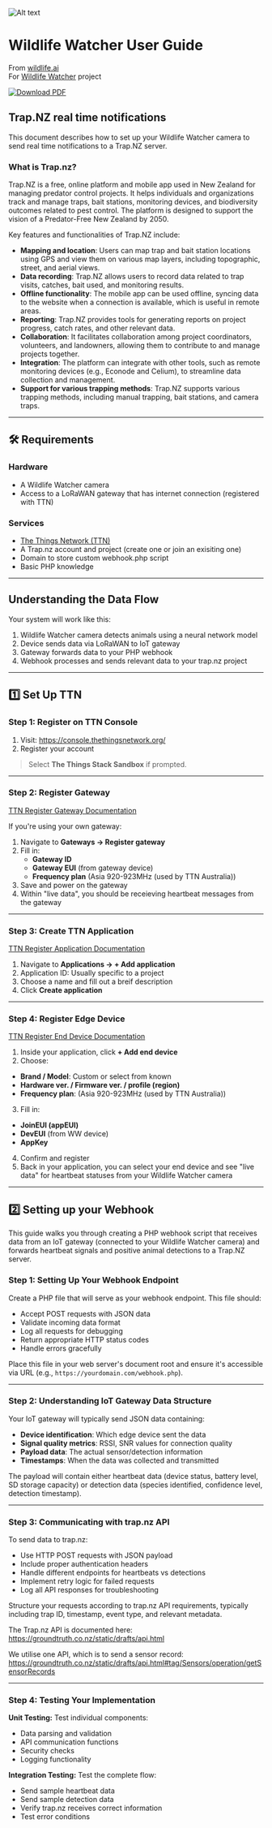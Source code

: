 ![Alt text](../../images/wildlife-ai-logo.png)

# Wildlife Watcher User Guide

From [wildlife.ai](https://wildlife.ai/)  
For [Wildlife Watcher](https://wildlife.ai/projects/wildlife-watcher/) project 

[![Download PDF](https://img.shields.io/badge/Download-PDF-blue)](../pdf/wildlife_watcher_user_guide_trapnz.pdf) 

## Trap.NZ real time notifications

This document describes how to set up your Wildlife Watcher camera to send real time notifications to a Trap.NZ server.

### What is Trap.nz?

Trap.NZ is a free, online platform and mobile app used in New Zealand for managing predator control projects. It helps individuals and organizations track and manage traps, bait stations, monitoring devices, and biodiversity outcomes related to pest control. The platform is designed to support the vision of a Predator-Free New Zealand by 2050. 


Key features and functionalities of Trap.NZ include:
- **Mapping and location**:
Users can map trap and bait station locations using GPS and view them on various map layers, including topographic, street, and aerial views. 
- **Data recording**:
Trap.NZ allows users to record data related to trap visits, catches, bait used, and monitoring results. 
- **Offline functionality**:
The mobile app can be used offline, syncing data to the website when a connection is available, which is useful in remote areas. 
- **Reporting**:
Trap.NZ provides tools for generating reports on project progress, catch rates, and other relevant data. 
- **Collaboration**:
It facilitates collaboration among project coordinators, volunteers, and landowners, allowing them to contribute to and manage projects together. 
- **Integration**:
The platform can integrate with other tools, such as remote monitoring devices (e.g., Econode and Celium), to streamline data collection and management. 
- **Support for various trapping methods**:
Trap.NZ supports various trapping methods, including manual trapping, bait stations, and camera traps. 

---

## 🛠 Requirements

### Hardware
- A Wildlife Watcher camera
- Access to a LoRaWAN gateway that has internet connection (registered with TTN)

### Services
- [The Things Network (TTN)](https://www.thethingsnetwork.org/)
- A Trap.nz account and project (create one or join an exisiting one)
- Domain to store custom webhook.php script
- Basic PHP knowledge

---

## Understanding the Data Flow

Your system will work like this:
1. Wildlife Watcher camera detects animals using a neural network model
2. Device sends data via LoRaWAN to IoT gateway
3. Gateway forwards data to your PHP webhook
4. Webhook processes and sends relevant data to your trap.nz project
---

## 1️⃣ Set Up TTN

### Step 1: Register on TTN Console

1. Visit: https://console.thethingsnetwork.org/
2. Register your account 

> Select **The Things Stack Sandbox** if prompted.

---

### Step 2: Register Gateway
[TTN Register Gateway Documentation](https://www.thethingsindustries.com/docs/gateways/adding-gateways/)

If you're using your own gateway:

1. Navigate to **Gateways → Register gateway**
2. Fill in:
   - **Gateway ID**
   - **Gateway EUI** (from gateway device)
   - **Frequency plan** (Asia 920-923MHz (used by TTN Australia))
3. Save and power on the gateway
4. Within "live data", you should be receieving heartbeat messages from the gateway

---

### Step 3: Create TTN Application

[TTN Register Application Documentation](https://www.thethingsindustries.com/docs/integrations/adding-applications/)

1. Navigate to **Applications → + Add application**
2. Application ID: Usually specific to a project
3. Choose a name and fill out a breif description
4. Click **Create application**

---

### Step 4: Register Edge Device
[TTN Register End Device Documentation](https://www.thethingsindustries.com/docs/hardware/devices/adding-devices/)

1. Inside your application, click **+ Add end device**
2. Choose:
  - **Brand / Model**: Custom or select from known
  - **Hardware ver. / Firmware ver. / profile (region)**
  - **Frequency plan**: (Asia 920-923MHz (used by TTN Australia))
3. Fill in:
  - **JoinEUI (appEUI)**
  - **DevEUI** (from WW device)
  - **AppKey**
4. Confirm and register
5. Back in your application, you can select your end device and see "live data" for heartbeat statuses from your Wildlife Watcher camera

---

## 2️⃣ Setting up your Webhook 
This guide walks you through creating a PHP webhook script that receives data from an IoT gateway (connected to your Wildlife Watcher camera) and forwards heartbeat signals and positive animal detections to a Trap.NZ server.

### Step 1: Setting Up Your Webhook Endpoint

Create a PHP file that will serve as your webhook endpoint. This file should:

- Accept POST requests with JSON data
- Validate incoming data format
- Log all requests for debugging
- Return appropriate HTTP status codes
- Handle errors gracefully

Place this file in your web server's document root and ensure it's accessible via URL (e.g., `https://yourdomain.com/webhook.php`).

---
### Step 2: Understanding IoT Gateway Data Structure

Your IoT gateway will typically send JSON data containing:
- **Device identification**: Which edge device sent the data
- **Signal quality metrics**: RSSI, SNR values for connection quality
- **Payload data**: The actual sensor/detection information
- **Timestamps**: When the data was collected and transmitted

The payload will contain either heartbeat data (device status, battery level, SD storage capacity) or detection data (species identified, confidence level, detection timestamp).

---
### Step 3: Communicating with trap.nz API

To send data to trap.nz:
- Use HTTP POST requests with JSON payload
- Include proper authentication headers
- Handle different endpoints for heartbeats vs detections
- Implement retry logic for failed requests
- Log all API responses for troubleshooting

Structure your requests according to trap.nz API requirements, typically including trap ID, timestamp, event type, and relevant metadata.

The Trap.nz API is documented here: 
https://groundtruth.co.nz/static/drafts/api.html

We utilise one API, which is to send a sensor record:
https://groundtruth.co.nz/static/drafts/api.html#tag/Sensors/operation/getSensorRecords

---
### Step 4: Testing Your Implementation

**Unit Testing:**
Test individual components:
- Data parsing and validation
- API communication functions
- Security checks
- Logging functionality

**Integration Testing:**
Test the complete flow:
- Send sample heartbeat data
- Send sample detection data
- Verify trap.nz receives correct information
- Test error conditions


